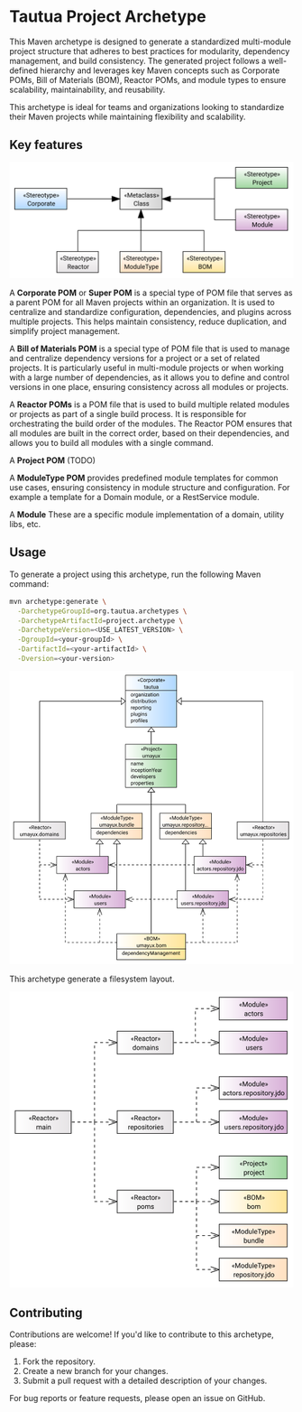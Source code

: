 # Tautua Project Archetype

This Maven archetype is designed to generate a standardized multi-module project structure that adheres to best 
practices for modularity, dependency management, and build consistency. The generated project follows a well-defined 
hierarchy and leverages key Maven concepts such as Corporate POMs, Bill of Materials (BOM), Reactor POMs, 
and module types to ensure scalability, maintainability, and reusability.

This archetype is ideal for teams and organizations looking to standardize their Maven projects while maintaining flexibility and scalability.

## Key features

![pom stereotypes](./pom_stereotypes.svg)

A **Corporate POM** or **Super POM** is a special type of POM file that serves as a parent POM for all Maven projects 
within an organization. It is used to centralize and standardize configuration, dependencies, and plugins across 
multiple projects. This helps maintain consistency, reduce duplication, and simplify project management.

A **Bill of Materials POM** is a special type of POM file that is used to manage and centralize dependency versions 
for a project or a set of related projects. It is particularly useful in multi-module projects or when working 
with a large number of dependencies, as it allows you to define and control versions in one place, 
ensuring consistency across all modules or projects.

A **Reactor POMs** is a POM file that is used to build multiple related modules or projects as part of 
a single build process. It is responsible for orchestrating the build order of the modules. The Reactor POM ensures 
that all modules are built in the correct order, based on their dependencies, and allows you to build all modules 
with a single command.

A **Project POM** (TODO)

A **ModuleType POM** provides predefined module templates for common use cases, ensuring consistency in module 
structure and configuration. For example a template for a Domain module, or a RestService module.

A **Module** These are a specific module implementation of a domain, utility libs, etc. 

## Usage
To generate a project using this archetype, run the following Maven command:

```bash
mvn archetype:generate \
  -DarchetypeGroupId=org.tautua.archetypes \
  -DarchetypeArtifactId=project.archetype \
  -DarchetypeVersion=<USE_LATEST_VERSION> \
  -DgroupId=<your-groupId> \
  -DartifactId=<your-artifactId> \
  -Dversion=<your-version>
```

![project_example](./project_example.svg)

This archetype generate a filesystem layout.

![project_layout](./project_layout.svg)

## Contributing
Contributions are welcome! If you'd like to contribute to this archetype, please:

1. Fork the repository.
2. Create a new branch for your changes.
3. Submit a pull request with a detailed description of your changes.

For bug reports or feature requests, please open an issue on GitHub.
